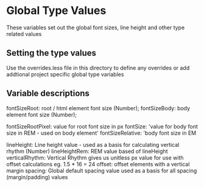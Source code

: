 # Global Type Values

These variables set out the global font sizes, line height and other type related values

## Setting the type values

Use the overrides.less file in this directory to define any overrides or add addtional project specific global type variables

## Variable descriptions

fontSizeRoot: root / html element font size (Number);
fontSizeBody: body element font size (Number); 

fontSizeRootPixel: value for root font size in px
fontSize: 'value for body font size in REM - used on body element'
fontSizeRelative: 'body font size in EM

lineHeight: Line height value - used as a basis for calculating vertical rhythm (Number)
lineHeightRem: REM value based of lineHeight 
verticalRhythm: Vertical Rhythm gives us unitless px value for use with offset calculations eg. 1.5 * 16 = 24
offset: offset elements with a vertical margin
spacing: Global default spacing value used as a basis for all spacing (margin/padding) values

